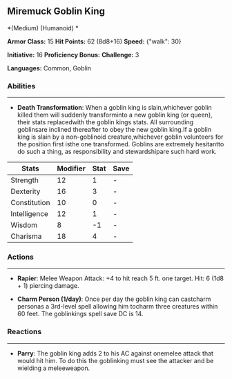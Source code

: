## Miremuck Goblin King
*(Medium) (Humanoid) *

**Armor Class:** 15
**Hit Points:** 62 (8d8+16)
**Speed:** {"walk": 30}

**Initiative:** 16
**Proficiency Bonus:**
**Challenge:** 3

**Languages:** Common, Goblin

### Abilities
 --- 
- **Death Transformation**: When a goblin king is slain,whichever goblin killed them will suddenly transforminto a new goblin king (or queen), their stats replacedwith the goblin kings stats. All surrounding goblinsare inclined thereafter to obey the new goblin king.If a goblin king is slain by a non-goblinoid creature,whichever goblin volunteers for the position first isthe one transformed. Goblins are extremely hesitantto do such a thing, as responsibility and stewardshipare such hard work.



| Stats | Modifier | Stat | Save
| ---- | ---- | ---- | ---- |
| Strength | 12 | 1 | - |
| Dexterity | 16 | 3 | - |
| Constitution | 10 | 0 | - |
| Intelligence | 12 | 1 | - |
| Wisdom | 8 | -1 | - |
| Charisma | 18 | 4 | - |

### Actions
 --- 
- **Rapier**: Melee Weapon Attack: +4 to hit  reach 5 ft.  one target. Hit: 6 (1d8 + 1) piercing damage.

- **Charm Person (1/day)**: Once per day the goblin king can castcharm personas a 3rd-level spell  allowing him tocharm three creatures within 60 feet. The goblinkings spell save DC is 14.

### Reactions
 --- 
- **Parry**: The goblin king adds 2 to his AC against onemelee attack that would hit him. To do this the goblinking must see the attacker and be wielding a meleeweapon.

